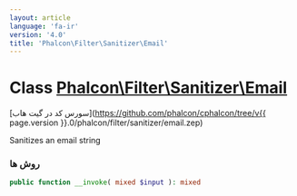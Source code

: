 ```yaml
---
layout: article
language: 'fa-ir'
version: '4.0'
title: 'Phalcon\Filter\Sanitizer\Email'
---
```

# Class [Phalcon\Filter\Sanitizer\Email](Phalcon_Filter_Sanitizer_Email)

[سورس کد در گیت هاب](https://github.com/phalcon/cphalcon/tree/v{{ page.version }}.0/phalcon/filter/sanitizer/email.zep)

Sanitizes an email string

### روش ها

```php
public function __invoke( mixed $input ): mixed
```